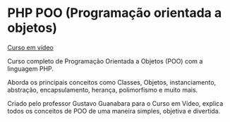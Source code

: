 # PHP POO (Programação orientada a objetos) 

[Curso em vídeo](https://www.cursoemvideo.com/curso/php-poo/)

Curso completo de Programação Orientada a Objetos (POO) com a linguagem PHP. 

Aborda os principais conceitos como Classes, Objetos, instanciamento, abstração, encapsulamento, herança, polimorfismo e muito mais. 

Criado pelo professor Gustavo Guanabara para o Curso em Vídeo, explica todos os conceitos de POO de uma maneira simples, objetiva e divertida.